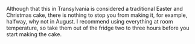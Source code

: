 Although that this in Transylvania is considered a traditional Easter and Christmas cake, there is nothing to stop you from making it, for example, halfway, why not in August. I recommend using everything at room temperature, so take them out of the fridge two to three hours before you start making the cake.